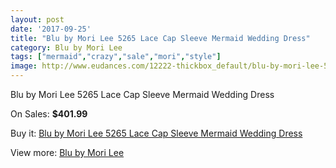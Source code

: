 ```yaml
---
layout: post
date: '2017-09-25'
title: "Blu by Mori Lee 5265 Lace Cap Sleeve Mermaid Wedding Dress"
category: Blu by Mori Lee
tags: ["mermaid","crazy","sale","mori","style"]
image: http://www.eudances.com/12222-thickbox_default/blu-by-mori-lee-5265-lace-cap-sleeve-mermaid-wedding-dress.jpg
---
```

Blu by Mori Lee 5265 Lace Cap Sleeve Mermaid Wedding Dress

On Sales: **$401.99**
<a href="https://www.eudances.com/en/blu-by-mori-lee/3808-blu-by-mori-lee-5265-lace-cap-sleeve-mermaid-wedding-dress.html"><amp-img layout="responsive" width="600" height="600" src="//www.eudances.com/12222-thickbox_default/blu-by-mori-lee-5265-lace-cap-sleeve-mermaid-wedding-dress.jpg" alt="Blu by Mori Lee 5265 Lace Cap Sleeve Mermaid Wedding Dress 0" /></a>
<a href="https://www.eudances.com/en/blu-by-mori-lee/3808-blu-by-mori-lee-5265-lace-cap-sleeve-mermaid-wedding-dress.html"><amp-img layout="responsive" width="600" height="600" src="//www.eudances.com/12226-thickbox_default/blu-by-mori-lee-5265-lace-cap-sleeve-mermaid-wedding-dress.jpg" alt="Blu by Mori Lee 5265 Lace Cap Sleeve Mermaid Wedding Dress 1" /></a>
<a href="https://www.eudances.com/en/blu-by-mori-lee/3808-blu-by-mori-lee-5265-lace-cap-sleeve-mermaid-wedding-dress.html"><amp-img layout="responsive" width="600" height="600" src="//www.eudances.com/12225-thickbox_default/blu-by-mori-lee-5265-lace-cap-sleeve-mermaid-wedding-dress.jpg" alt="Blu by Mori Lee 5265 Lace Cap Sleeve Mermaid Wedding Dress 2" /></a>
<a href="https://www.eudances.com/en/blu-by-mori-lee/3808-blu-by-mori-lee-5265-lace-cap-sleeve-mermaid-wedding-dress.html"><amp-img layout="responsive" width="600" height="600" src="//www.eudances.com/12224-thickbox_default/blu-by-mori-lee-5265-lace-cap-sleeve-mermaid-wedding-dress.jpg" alt="Blu by Mori Lee 5265 Lace Cap Sleeve Mermaid Wedding Dress 3" /></a>
<a href="https://www.eudances.com/en/blu-by-mori-lee/3808-blu-by-mori-lee-5265-lace-cap-sleeve-mermaid-wedding-dress.html"><amp-img layout="responsive" width="600" height="600" src="//www.eudances.com/12223-thickbox_default/blu-by-mori-lee-5265-lace-cap-sleeve-mermaid-wedding-dress.jpg" alt="Blu by Mori Lee 5265 Lace Cap Sleeve Mermaid Wedding Dress 4" /></a>

Buy it: [Blu by Mori Lee 5265 Lace Cap Sleeve Mermaid Wedding Dress](https://www.eudances.com/en/blu-by-mori-lee/3808-blu-by-mori-lee-5265-lace-cap-sleeve-mermaid-wedding-dress.html "Blu by Mori Lee 5265 Lace Cap Sleeve Mermaid Wedding Dress")

View more: [Blu by Mori Lee](https://www.eudances.com/en/39-blu-by-mori-lee "Blu by Mori Lee")